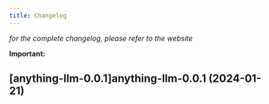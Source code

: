 ```yaml
---
title: Changelog
---
```



*for the complete changelog, please refer to the website*

**Important:**





## [anything-llm-0.0.1]anything-llm-0.0.1 (2024-01-21)